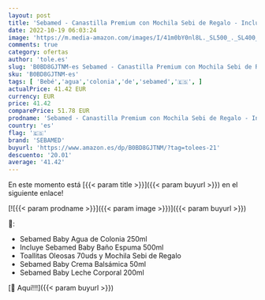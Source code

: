 ```yaml
---
layout: post
title: 'Sebamed - Canastilla Premium con Mochila Sebi de Regalo - Incluye Baby Baño Espuma  Crema Bálsamica  Agua de Colonia  Leche Corporal y Toallitas Oleosas'
date: 2022-10-19 06:03:24
image: 'https://m.media-amazon.com/images/I/41m0bY0nl8L._SL500_._SL400_.jpg'
comments: true
category: ofertas
author: 'tole.es'
slug: 'B0BD8GJTNM-es Sebamed - Canastilla Premium con Mochila Sebi de Regalo -...'
sku: 'B0BD8GJTNM-es'
tags: [ 'Bebé','agua','colonia','de','sebamed','🇪🇸', ]
actualPrice: 41.42 EUR
currency: EUR
price: 41.42
comparePrice: 51.78 EUR
prodname: 'Sebamed - Canastilla Premium con Mochila Sebi de Regalo - Incluye Baby Baño Espuma  Crema Bálsamica  Agua de Colonia  Leche Corporal y Toallitas Oleosas'
country: 'es'
flag: '🇪🇸'
brand: 'SEBAMED'
buyurl: 'https://www.amazon.es/dp/B0BD8GJTNM/?tag=tolees-21'
descuento: '20.01'
average: '41.42'
---
```


En este momento está [{{< param title >}}]({{< param buyurl >}}) en el siguiente enlace!

[![{{< param prodname >}}]({{< param image >}})]({{< param buyurl >}})

🔎:

- Sebamed Baby Agua de Colonia 250ml
- Incluye Sebamed Baby Baño Espuma 500ml
- Toallitas Oleosas 70uds y Mochila Sebi de Regalo
- Sebamed Baby Crema Balsámica 50ml
- Sebamed Baby Leche Corporal 200ml

[🛒 Aquí!!!]({{< param buyurl >}})
